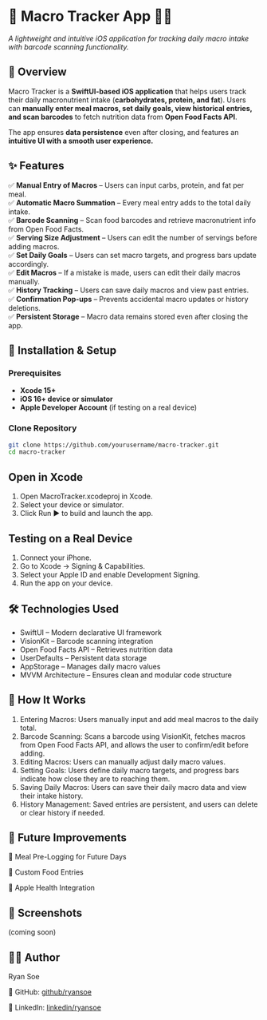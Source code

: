 # 🥑 Macro Tracker App 🍗🥦

*A lightweight and intuitive iOS application for tracking daily macro intake with barcode scanning functionality.*

## 📌 Overview
Macro Tracker is a **SwiftUI-based iOS application** that helps users track their daily macronutrient intake (**carbohydrates, protein, and fat**). Users can **manually enter meal macros, set daily goals, view historical entries, and scan barcodes** to fetch nutrition data from **Open Food Facts API**. 

The app ensures **data persistence** even after closing, and features an **intuitive UI with a smooth user experience.**  

## ✨ Features
✅ **Manual Entry of Macros** – Users can input carbs, protein, and fat per meal.  
✅ **Automatic Macro Summation** – Every meal entry adds to the total daily intake.  
✅ **Barcode Scanning** – Scan food barcodes and retrieve macronutrient info from Open Food Facts.  
✅ **Serving Size Adjustment** – Users can edit the number of servings before adding macros.  
✅ **Set Daily Goals** – Users can set macro targets, and progress bars update accordingly.  
✅ **Edit Macros** – If a mistake is made, users can edit their daily macros manually.  
✅ **History Tracking** – Users can save daily macros and view past entries.  
✅ **Confirmation Pop-ups** – Prevents accidental macro updates or history deletions.  
✅ **Persistent Storage** – Macro data remains stored even after closing the app.  

## 📲 Installation & Setup

### **Prerequisites**
- **Xcode 15+**  
- **iOS 16+ device or simulator**  
- **Apple Developer Account** (if testing on a real device)

### **Clone Repository**
```sh
git clone https://github.com/yourusername/macro-tracker.git
cd macro-tracker
```
## Open in Xcode
1.	Open MacroTracker.xcodeproj in Xcode.
2.	Select your device or simulator.
3.	Click Run ▶️ to build and launch the app.

## Testing on a Real Device
1.	Connect your iPhone.
2.	Go to Xcode → Signing & Capabilities.
3.	Select your Apple ID and enable Development Signing.
4.	Run the app on your device.

## 🛠 Technologies Used
-	SwiftUI – Modern declarative UI framework
-	VisionKit – Barcode scanning integration
-	Open Food Facts API – Retrieves nutrition data
-	UserDefaults – Persistent data storage
-	AppStorage – Manages daily macro values
-	MVVM Architecture – Ensures clean and modular code structure

## 📖 How It Works
1.	Entering Macros: Users manually input and add meal macros to the daily total.
2.	Barcode Scanning: Scans a barcode using VisionKit, fetches macros from Open Food Facts API, and allows the user to confirm/edit before adding.
3.	Editing Macros: Users can manually adjust daily macro values.
4.	Setting Goals: Users define daily macro targets, and progress bars indicate how close they are to reaching them.
5.	Saving Daily Macros: Users can save their daily macro data and view their intake history.
6.	History Management: Saved entries are persistent, and users can delete or clear history if needed.

## 🚀 Future Improvements
🔹 Meal Pre-Logging for Future Days

🔹 Custom Food Entries

🔹 Apple Health Integration

## 📸 Screenshots
(coming soon)

## 👨‍💻 Author
Ryan Soe

📍 GitHub: [github/ryansoe](https://github.com/ryansoe)

📍 LinkedIn: [linkedin/ryansoe](https://www.linkedin.com/in/ryan-soe-2596b6309/)


